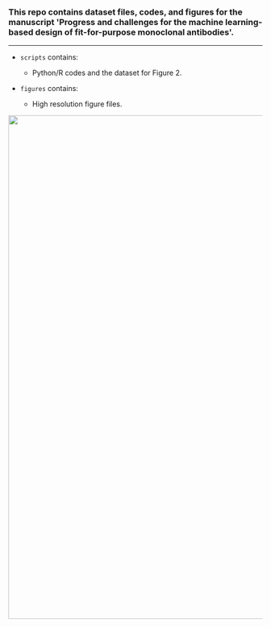 ### This repo contains  dataset files, codes, and figures for the manuscript 'Progress and challenges for the machine learning-based design of fit-for-purpose monoclonal antibodies'.
***

* ```scripts``` contains:
	* Python/R codes and the dataset for Figure 2.

* ```figures``` contains:
	* High resolution figure files. 

<img
src="https://github.com/csi-greifflab/manuscript_insilico_antibody_generation/blob/master/figures/figureGA7x.png" width="1000" />

